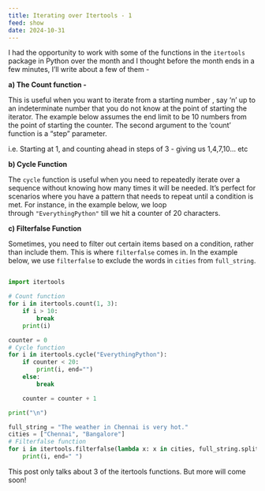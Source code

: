 ```yaml
---
title: Iterating over Itertools - 1
feed: show
date: 2024-10-31
---
```



I had the opportunity to work with some of the functions in the `itertools` package in Python over the month and I thought before the month ends in a few minutes, I’ll write about a few of them -

**a) The Count function -**

This is useful when you want to iterate from a starting number , say ‘n’ up to an indeterminate number that you do not know at the point of starting the iterator. The example below assumes the end limit to be 10 numbers from the point of starting the counter. The second argument to the ‘count’ function is a “step” parameter.

i.e. Starting at 1, and counting ahead in steps of 3 - giving us 1,4,7,10… etc

**b) Cycle Function**

The `cycle` function is useful when you need to repeatedly iterate over a sequence without knowing how many times it will be needed. It’s perfect for scenarios where you have a pattern that needs to repeat until a condition is met. For instance, in the example below, we loop through `"EverythingPython"` till we hit a counter of 20 characters.

**c) Filterfalse Function**

Sometimes, you need to filter out certain items based on a condition, rather than include them. This is where `filterfalse` comes in. In the example below, we use `filterfalse` to exclude the words in `cities` from `full_string`.

```python

import itertools

# Count function
for i in itertools.count(1, 3):
    if i > 10:
        break
    print(i)

counter = 0
# Cycle function
for i in itertools.cycle("EverythingPython"):
    if counter < 20:
        print(i, end="")
    else:
        break

    counter = counter + 1

print("\n")

full_string = "The weather in Chennai is very hot."
cities = ["Chennai", "Bangalore"]
# Filterfalse function
for i in itertools.filterfalse(lambda x: x in cities, full_string.split()):
    print(i, end=" ")
```

This post only talks about 3 of the itertools functions. But more will come soon!